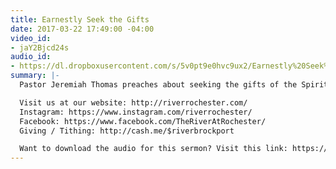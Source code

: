 ```yaml
---
title: Earnestly Seek the Gifts
date: 2017-03-22 17:49:00 -04:00
video_id:
- jaY2Bjcd24s
audio_id:
- https://dl.dropboxusercontent.com/s/5v0pt9e0hvc9ux2/Earnestly%20Seek%20The%20Gifts.mp3?dl=0
summary: |-
  Pastor Jeremiah Thomas preaches about seeking the gifts of the Spirit, and how to properly seek the best gifts.

  Visit us at our website: http://riverrochester.com/
  Instagram: https://www.instagram.com/riverrochester/
  Facebook: https://www.facebook.com/TheRiverAtRochester/
  Giving / Tithing: http://cash.me/$riverbrockport

  Want to download the audio for this sermon? Visit this link: https://riverrochester.com/sermons/earnestly-seek-the-gifts.html and follow the instructions
---
```


